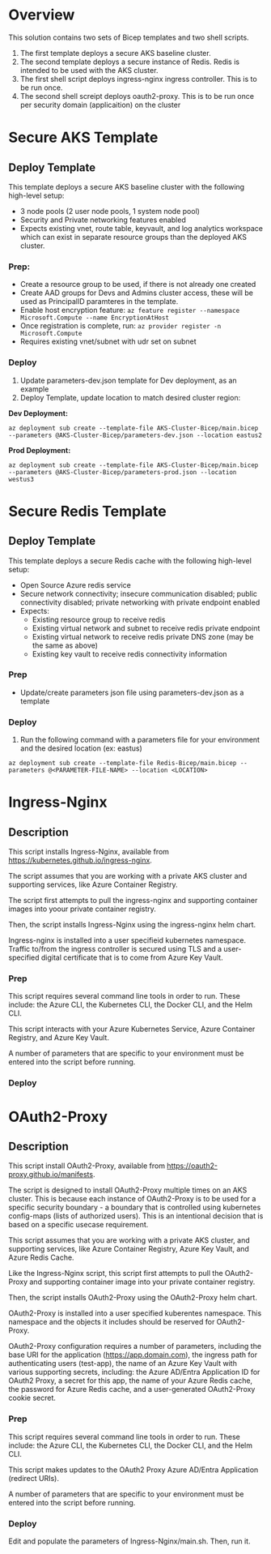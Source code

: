 # Overview

This solution contains two sets of Bicep templates and two shell scripts.
1. The first template deploys a secure AKS baseline cluster.
2. The second template deploys a secure instance of Redis. Redis is intended to be used with the AKS cluster.
3. The first shell script deploys ingress-nginx ingress controller.  This is to be run once.
4. The second shell screipt deploys oauth2-proxy.  This is to be run once per security domain (applicaition) on the cluster

# Secure AKS Template

## Deploy Template

This template deploys a secure AKS baseline cluster with the following high-level setup: 
- 3 node pools (2 user node pools, 1 system node pool)
- Security and Private networking features enabled
- Expects existing vnet, route table, keyvault, and log analytics workspace which can exist in separate resource groups than the deployed AKS cluster.

### Prep:
- Create a resource group to be used, if there is not already one created
- Create AAD groups for Devs and Admins cluster access, these will be used as PrincipalID paramteres in the template.
- Enable host encryption feature:
  `az feature register --namespace  Microsoft.Compute --name EncryptionAtHost`
- Once registration is complete, run: `az provider register -n Microsoft.Compute`
- Requires existing vnet/subnet with udr set on subnet

### Deploy
1. Update parameters-dev.json template for Dev deployment, as an example
2. Deploy Template, update location to match desired cluster region:

**Dev Deployment:**
```
az deployment sub create --template-file AKS-Cluster-Bicep/main.bicep --parameters @AKS-Cluster-Bicep/parameters-dev.json --location eastus2
```
**Prod Deployment:**
```dotnetcli
az deployment sub create --template-file AKS-Cluster-Bicep/main.bicep --parameters @AKS-Cluster-Bicep/parameters-prod.json --location westus3
```

# Secure Redis Template

## Deploy Template
This template deploys a secure Redis cache with the following high-level setup:
- Open Source Azure redis service
- Secure network connectivity; insecure communication disabled; public connectivity disabled; private networking with private endpoint enabled
- Expects:
   - Existing resource group to receive redis
   - Existing virtual network and subnet to receive redis private endpoint
   - Existing virtual network to receive redis private DNS zone (may be the same as above)
   - Existing key vault to receive redis connectivity information

### Prep
- Update/create parameters json file using parameters-dev.json as a template

### Deploy
1. Run the following command with a parameters file for your environment and the desired location (ex: eastus)
```dotnetcli
az deployment sub create --template-file Redis-Bicep/main.bicep --parameters @<PARAMETER-FILE-NAME> --location <LOCATION>
```

# Ingress-Nginx

## Description

This script installs Ingress-Nginx, available from https://kubernetes.github.io/ingress-nginx.

The script assumes that you are working with a private AKS cluster and supporting services, like Azure Container Registry.

The script first attempts to pull the ingress-nginx and supporting container images into yoour private container registry. 

Then, the script installs Ingress-Nginx using the ingress-nginx helm chart.

Ingress-nginx is installed into a user specifieid kubernetes namespace.  Traffic to/from the ingress controller is secured using TLS and a user-specified digital certificate that is to come from Azure Key Vault.

### Prep

This script requires several command line tools in order to run.  These include: the Azure CLI, the Kubernetes CLI, the Docker CLI, and the Helm CLI.

This script interacts with your Azure Kubernetes Service, Azure Container Registry, and Azure Key Vault.

A number of parameters that are specific to your environment must be entered into the script before running.

### Deploy

# OAuth2-Proxy

## Description

This script install OAuth2-Proxy, available from https://oauth2-proxy.github.io/manifests.

The script is designed to install OAuth2-Proxy multiple times on an AKS cluster.  This is because each instance of OAuth2-Proxy is to be used for a specific security boundary - a boundary that is controlled using kubernetes config-maps (lists of authorized users).  This is an intentional decision that is based on a specific usecase requirement.

This script assumes that you are working with a private AKS cluster, and supporting services, like Azure Container Registry, Azure Key Vault, and Azure Redis Cache.

Like the Ingress-Nginx script, this script first attempts to pull the OAuth2-Proxy and supporting container image into your private container registry.

Then, the script installs OAuth2-Proxy using the OAuth2-Proxy helm chart.

OAuth2-Proxy is installed into a user specified kuberentes namespace. This namespace and the objects it includes should be reserved for OAuth2-Proxy.

OAuth2-Proxy configuration requires a number of parameters, including the base URI for the application (https://app.domain.com), the ingress path for authenticating users (test-app), the name of an Azure Key Vault with various supporting secrets, including: the Azure AD/Entra Application ID for OAuth2 Proxy, a secret for this app, the name of your Azure Redis cache, the password for Azure Redis cache, and a user-generated OAuth2-Proxy cookie secret.

### Prep

This script requires several command line tools in order to run.  These include: the Azure CLI, the Kubernetes CLI, the Docker CLI, and the Helm CLI.

This script makes updates to the OAuth2 Proxy Azure AD/Entra Application (redirect URIs).

A number of parameters that are specific to your environment must be entered into the script before running.

### Deploy

Edit and populate the parameters of Ingress-Nginx/main.sh. Then, run it.